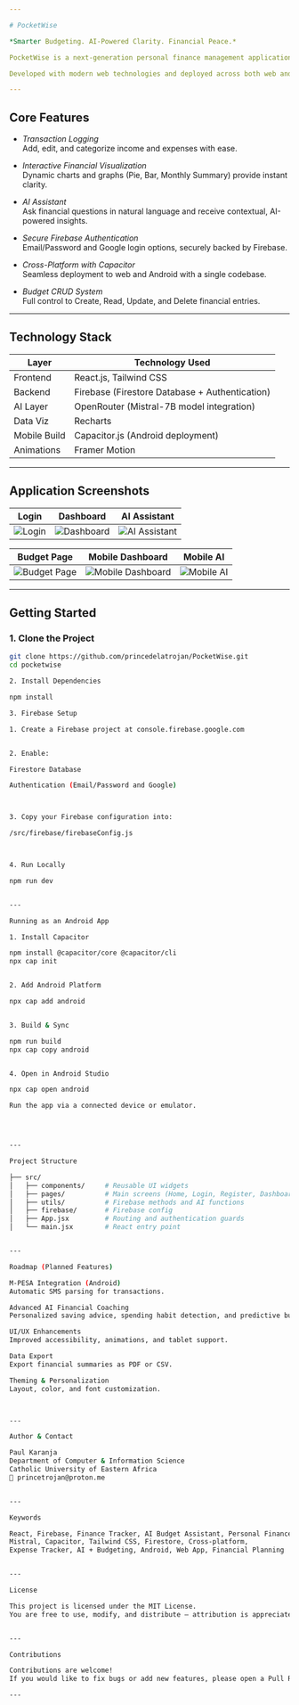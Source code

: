 ```yaml
---

# PocketWise

*Smarter Budgeting. AI-Powered Clarity. Financial Peace.*

PocketWise is a next-generation personal finance management application designed to simplify the way individuals track, analyze, and optimize their financial habits. Whether you are saving for a goal, managing expenses, or seeking AI-powered financial insights — PocketWise makes the process effortless and intuitive.

Developed with modern web technologies and deployed across both web and Android platforms via Capacitor, PocketWise combines the convenience of mobile with the power of intelligent, data-driven decision-making.

---
```


## Core Features

- *Transaction Logging*  
  Add, edit, and categorize income and expenses with ease.

- *Interactive Financial Visualization*  
  Dynamic charts and graphs (Pie, Bar, Monthly Summary) provide instant clarity.

- *AI Assistant*  
  Ask financial questions in natural language and receive contextual, AI-powered insights.

- *Secure Firebase Authentication*  
  Email/Password and Google login options, securely backed by Firebase.

- *Cross-Platform with Capacitor*  
  Seamless deployment to web and Android with a single codebase.

- *Budget CRUD System*  
  Full control to Create, Read, Update, and Delete financial entries.

---

## Technology Stack

| Layer        | Technology Used                              |
|--------------|----------------------------------------------|
| Frontend     | React.js, Tailwind CSS                       |
| Backend      | Firebase (Firestore Database + Authentication) |
| AI Layer     | OpenRouter (Mistral-7B model integration)    |
| Data Viz     | Recharts                                     |
| Mobile Build | Capacitor.js (Android deployment)            |
| Animations   | Framer Motion                                |

---

## Application Screenshots

| Login | Dashboard | AI Assistant |
|-------|-----------|--------------|
| ![Login](./App%20Sample%20Shots/login.jpeg) | ![Dashboard](./App%20Sample%20Shots/dashboard.jpeg) | ![AI Assistant](./App%20Sample%20Shots/pocketwiseAI.jpeg) |

| Budget Page | Mobile Dashboard | Mobile AI |
|-------------|------------------|-----------|
| ![Budget Page](./App%20Sample%20Shots/budgetpage.jpeg) | ![Mobile Dashboard](./App%20Sample%20Shots/mobiledashboard.jpeg) | ![Mobile AI](./App%20Sample%20Shots/Mobileai.jpeg) |

---

## Getting Started

### 1. Clone the Project
```bash
git clone https://github.com/princedelatrojan/PocketWise.git
cd pocketwise

2. Install Dependencies

npm install

3. Firebase Setup

1. Create a Firebase project at console.firebase.google.com


2. Enable:

Firestore Database

Authentication (Email/Password and Google)



3. Copy your Firebase configuration into:

/src/firebase/firebaseConfig.js



4. Run Locally

npm run dev


---

Running as an Android App

1. Install Capacitor

npm install @capacitor/core @capacitor/cli
npx cap init


2. Add Android Platform

npx cap add android


3. Build & Sync

npm run build
npx cap copy android


4. Open in Android Studio

npx cap open android

Run the app via a connected device or emulator.




---

Project Structure

├── src/
│   ├── components/     # Reusable UI widgets
│   ├── pages/          # Main screens (Home, Login, Register, Dashboard, AI, BudgetPage)
│   ├── utils/          # Firebase methods and AI functions
│   ├── firebase/       # Firebase config
│   ├── App.jsx         # Routing and authentication guards
│   └── main.jsx        # React entry point


---

Roadmap (Planned Features)

M-PESA Integration (Android)
Automatic SMS parsing for transactions.

Advanced AI Financial Coaching
Personalized saving advice, spending habit detection, and predictive budgeting.

UI/UX Enhancements
Improved accessibility, animations, and tablet support.

Data Export
Export financial summaries as PDF or CSV.

Theming & Personalization
Layout, color, and font customization.



---

Author & Contact

Paul Karanja
Department of Computer & Information Science
Catholic University of Eastern Africa
📧 princetrojan@proton.me


---

Keywords

React, Firebase, Finance Tracker, AI Budget Assistant, Personal Finance,
Mistral, Capacitor, Tailwind CSS, Firestore, Cross-platform,
Expense Tracker, AI + Budgeting, Android, Web App, Financial Planning


---

License

This project is licensed under the MIT License.
You are free to use, modify, and distribute — attribution is appreciated.


---

Contributions

Contributions are welcome!
If you would like to fix bugs or add new features, please open a Pull Request.

---
